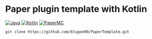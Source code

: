 # Paper plugin template with Kotlin
[![Java](https://img.shields.io/badge/Java-17-FF7700.svg?logo=java)]()
[![Kotlin](https://img.shields.io/badge/Kotlin-1.9.21-186FCC.svg?logo=kotlin)]()
[![PaperMC](https://img.shields.io/badge/PaperMC-1.20.4-222222.svg)]()
```
git clone https://github.com/blugon09/PaperTemplate.git
```